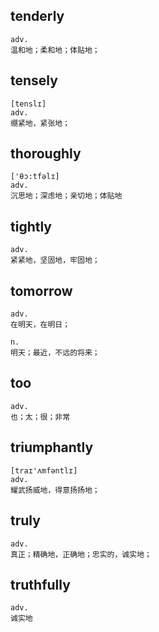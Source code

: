 ## tenderly
```
adv.
温和地；柔和地；体贴地；
```

## tensely
```
[tenslɪ]
adv.
绷紧地，紧张地；
```

## thoroughly
```
['θɔ:tfəlɪ]
adv.
沉思地；深虑地；亲切地；体贴地
```

## tightly
```
adv.
紧紧地，坚固地，牢固地；
```

## tomorrow
```
adv.
在明天，在明日；

n.
明天；最近，不远的将来；
```

## too
```
adv.
也；太；很；非常
```

## triumphantly
```
[traɪ'ʌmfəntlɪ]
adv.
耀武扬威地，得意扬扬地；
```

## truly
```
adv.
真正；精确地，正确地；忠实的，诚实地；
```

## truthfully
```
adv.
诚实地
```